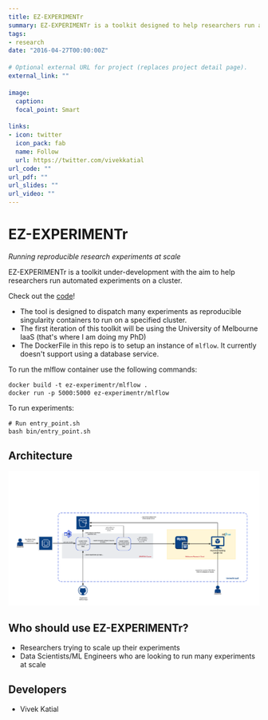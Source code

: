 ```yaml
---
title: EZ-EXPERIMENTr
summary: EZ-EXPERIMENTr is a toolkit designed to help researchers run automated experiments on a cluster.
tags:
- research
date: "2016-04-27T00:00:00Z"

# Optional external URL for project (replaces project detail page).
external_link: ""

image:
  caption: 
  focal_point: Smart

links:
- icon: twitter
  icon_pack: fab
  name: Follow
  url: https://twitter.com/vivekkatial
url_code: ""
url_pdf: ""
url_slides: ""
url_video: ""
---
```

# EZ-EXPERIMENTr

*Running reproducible research experiments at scale*

EZ-EXPERIMENTr is a toolkit under-development with the aim to help researchers run automated experiments on a cluster. 

Check out the [code](https://github.com/vivekkatial/ez-experimentr)!

- The tool is designed to dispatch many experiments as reproducible singularity containers to run on a specified cluster. 
- The first iteration of this toolkit will be using the University of Melbourne IaaS (that's where I am doing my PhD)
- The DockerFile in this repo is to setup an instance of `mlflow`. It currently doesn't support using a database service.

To run the mlflow container use the following commands:

```shell
docker build -t ez-experimentr/mlflow .
docker run -p 5000:5000 ez-experimentr/mlflow
```

To run experiments:

```shell
# Run entry_point.sh
bash bin/entry_point.sh
```

## Architecture
<img src="cluster-experimentation-workflow.png"/>

## Who should use EZ-EXPERIMENTr?
- Researchers trying to scale up their experiments
- Data Scientists/ML Engineers who are looking to run many experiments at scale

## Developers
- Vivek Katial
